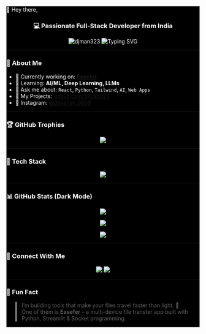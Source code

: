 <div style="background-color: black; color: white;>
![header](https://capsule-render.vercel.app/api?type=Waving&color=11ccff&height=150&section=header&text=😃myself%20Devansh!&fontSize=90&fontColor=ffffff)
<!-- Profile Header -->
<h1 align="center">🌌 Hey there, 
<h3 align="center">💻 Passionate Full-Stack Developer from India</h3>

<p align="center">
  <img src="https://komarev.com/ghpvc/?username=djman323&label=Profile%20views&color=0e75b6&style=flat-square" alt="djman323" />
  <img src="https://readme-typing-svg.demolab.com?font=Fira+Code&duration=3000&pause=1000&color=F7F7F7&center=true&vCenter=true&width=435&lines=React+%F0%9F%94%A5;Python+%F0%9F%90%8D;Machine+Learning+%F0%9F%A4%96;Open+Source+%E2%9C%A8;UI%2FUX+with+Tailwind+%F0%9F%92%BB" alt="Typing SVG" />
</p>

---

### 🌟 About Me
- 🔭 Currently working on: **[Easefer](https://github.com/djman323/easefer)**  
- 🌱 Learning: **AI/ML, Deep Learning, LLMs**  
- 💬 Ask me about: `React`, `Python`, `Tailwind`, `AI`, `Web Apps`  
- 📂 My Projects: [github.com/djman323](https://github.com/djman323)  
- 📸 Instagram: [@devansh_6659](https://instagram.com/devansh_6659)

---

### 🏆 GitHub Trophies
<p align="center">
  <img src="https://github-profile-trophy.vercel.app/?username=djman323&theme=darkhub&row=1&column=6&no-frame=true" />
</p>

---

### 🧰 Tech Stack
<p align="center">
  <img src="https://skillicons.dev/icons?i=react,nextjs,nodejs,express,python,django,flask,cpp,arduino,html,css,tailwind,javascript,typescript,figma,mongodb,mysql,postgres,sqlite,git,github,vercel,firebase,heroku,photoshop,blender,tensorflow,pytorch,linux,opencv,postman" />
</p>

---

### 📊 GitHub Stats (Dark Mode)
<p align="center">
  <img src="https://github-readme-stats.vercel.app/api?username=djman323&show_icons=true&theme=radical&hide_border=true" />
</p>

<p align="center">
  <img src="https://github-readme-streak-stats.herokuapp.com?user=djman323&theme=radical&hide_border=true" />
</p>

<p align="center">
  <img src="https://github-readme-stats.vercel.app/api/top-langs/?username=djman323&layout=compact&theme=radical&hide_border=true" />
</p>

---

### 🤝 Connect With Me
<p align="center">
  <a href="https://instagram.com/devansh_6659" target="_blank">
    <img src="https://img.shields.io/badge/Instagram-%23E4405F.svg?&style=for-the-badge&logo=instagram&logoColor=white" />
  </a>
  <a href="mailto:your-email@example.com" target="_blank">
    <img src="https://img.shields.io/badge/Gmail-%231DA1F2.svg?&style=for-the-badge&logo=gmail&logoColor=white" />
  </a>
</p>

---

### 🧠 Fun Fact  
> I’m building tools that make your files travel faster than light. 🚀  
> One of them is **Easefer** – a multi-device file transfer app built with Python, Streamlit & Socket programming.

---
</div>
